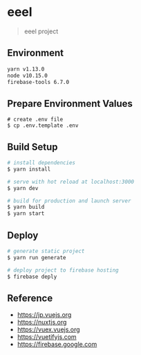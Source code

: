 # eeel

> eeel project

## Environment

```bash
yarn v1.13.0
node v10.15.0
firebase-tools 6.7.0
```

## Prepare Environment Values

```
# create .env file
$ cp .env.template .env
```

## Build Setup

``` bash
# install dependencies
$ yarn install

# serve with hot reload at localhost:3000
$ yarn dev

# build for production and launch server
$ yarn build
$ yarn start
```

## Deploy

```bash
# generate static project
$ yarn run generate

# deploy project to firebase hosting
$ firebase deply

```

## Reference
- https://jp.vuejs.org
- https://nuxtjs.org
- https://vuex.vuejs.org
- https://vuetifyjs.com
- https://firebase.google.com

